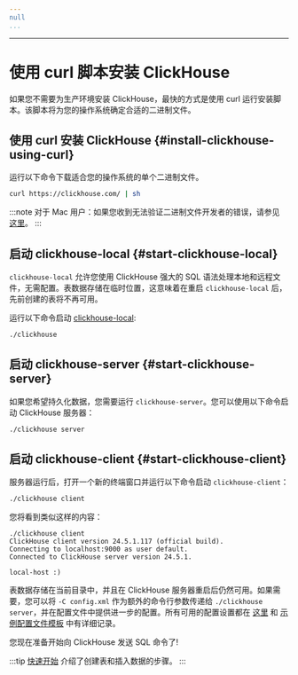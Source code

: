 ```yaml
---
null
...
```

---


# 使用 curl 脚本安装 ClickHouse

如果您不需要为生产环境安装 ClickHouse，最快的方式是使用 curl 运行安装脚本。该脚本将为您的操作系统确定合适的二进制文件。

<VerticalStepper>

## 使用 curl 安装 ClickHouse {#install-clickhouse-using-curl}

运行以下命令下载适合您的操作系统的单个二进制文件。

```bash
curl https://clickhouse.com/ | sh
```

:::note
对于 Mac 用户：如果您收到无法验证二进制文件开发者的错误，请参见 [这里](/knowledgebase/fix-developer-verification-error-in-macos)。
:::

## 启动 clickhouse-local {#start-clickhouse-local}

`clickhouse-local` 允许您使用 ClickHouse 强大的 SQL 语法处理本地和远程文件，无需配置。表数据存储在临时位置，这意味着在重启 `clickhouse-local` 后，先前创建的表将不再可用。

运行以下命令启动 [clickhouse-local](/operations/utilities/clickhouse-local):

```bash
./clickhouse
```

## 启动 clickhouse-server {#start-clickhouse-server}

如果您希望持久化数据，您需要运行 `clickhouse-server`。您可以使用以下命令启动 ClickHouse 服务器：

```bash
./clickhouse server
```

## 启动 clickhouse-client {#start-clickhouse-client}

服务器运行后，打开一个新的终端窗口并运行以下命令启动 `clickhouse-client`：

```bash
./clickhouse client
```

您将看到类似这样的内容：

```response
./clickhouse client
ClickHouse client version 24.5.1.117 (official build).
Connecting to localhost:9000 as user default.
Connected to ClickHouse server version 24.5.1.

local-host :)
```

表数据存储在当前目录中，并且在 ClickHouse 服务器重启后仍然可用。如果需要，您可以将 `-C config.xml` 作为额外的命令行参数传递给 `./clickhouse server`，并在配置文件中提供进一步的配置。所有可用的配置设置都在 [这里](/operations/server-configuration-parameters/settings) 和 [示例配置文件模板](https://github.com/ClickHouse/ClickHouse/blob/master/programs/server/config.xml) 中有详细记录。

您现在准备开始向 ClickHouse 发送 SQL 命令了!

:::tip
[快速开始](/quick-start.mdx) 介绍了创建表和插入数据的步骤。
:::

</VerticalStepper>
